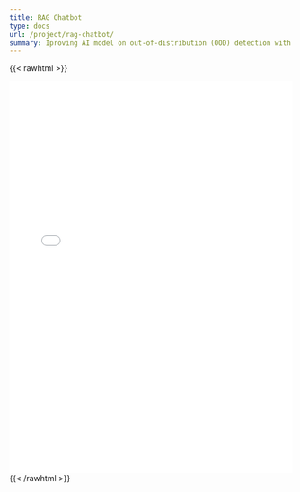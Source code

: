 ```yaml
---
title: RAG Chatbot
type: docs
url: /project/rag-chatbot/
summary: Iproving AI model on out-of-distribution (OOD) detection with adversarial attcks.
---
```

{{< rawhtml >}}
<!-- This embeds your custom chatbox HTML -->
<iframe src="/chatbot/index.html" width="100%" height="700" style="border:none;"></iframe>
{{< /rawhtml >}}
